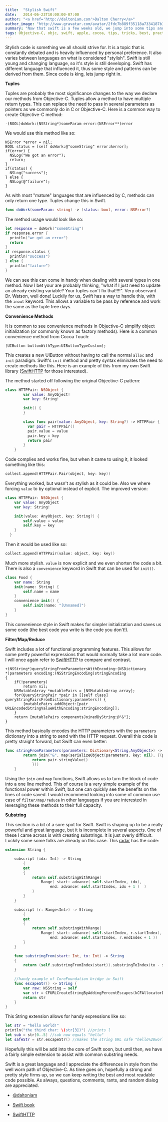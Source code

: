```yaml
---
title:  "Stylish Swift"
date:   2014-06-23T10:00:00-07:00
author: "<a href='http://daltoniam.com'>Dalton Cherry</a>"
author_image: "http://www.gravatar.com/avatar/2fdc7b889f35118a7334187b15c5b957.png?r=x&amp;s=320"
summary: "Now that swift is a few weeks old, we jump into some tips and tricks to maximize your swift style."
tags: Objective-C, objc, swift, apple, cocoa, tips, tricks, best, practice, help, style
---
```


Stylish code is something we all should strive for. It is a topic that is constantly debated and is heavily influenced by personal preference. It also varies between languages on what is considered "stylish". Swift is still young and changing language, so it's style is still developing. Swift has different language that influenced it, thus some style and patterns can be derived from them. Since code is king, lets jump right in.

**Tuples**

Tuples are probably the most significance changes to the way we declare our methods from Objective-C. Tuples allow a method to have multiple return types. This can replace the need to pass in several parameters as pointers as we commonly do in C or Objective-C. Here is a common way to create Objective-C method:

```objc
-(BOOL)doWork:(NSString*)someParam error:(NSError**)error
```

We would use this method like so:

```objc
NSError *error = nil;
BOOL status = [self doWork:@"someString" error:&error];
if(error) {
  NSLog("We got an error");
  return;
}
if(status) {
  NSLog("success");
} else {
  NSLog(@"failure");
}
```

As with most "mature" languages that are influenced by C, methods can only return one type. Tuples change this in Swift.

```swift
func doWork(someParam: string) -> (status: bool, error: NSError?)
```

The method usage would look like so:

```swift
let response = doWork("someString")
if response.error {
  println("we got an error")
  return
}
if response.status {
  println("success")
} else {
  println("failure")
}
```

We can see this can come in handy when dealing with several types in one method. Now I bet your are probably thinking, "what if I just need to update an already existing variable? Your tuples can't fix that!!!!". Very observant Dr. Watson, well done! Luckily for us, Swift has a way to handle this, with the `inout` keyword. This allows a variable to be pass by reference and work the same as the tuple free days.


**Convenience Methods**

It is common to see convenience methods in Objective-C simplify object initialization (or commonly known as factory methods). Here is a common convenience method from Cocoa Touch:

```objc
[UIButton buttonWithType:UIButtonTypeCustom];
```

This creates a new UIButton without having to call the normal `alloc` and `init` paradigm. Swift's `init` method and pretty syntax eliminates the need to create methods like this. Here is an example of this from my own Swift library ([SwiftHTTP](https://github.com/daltoniam/SwiftHTTP) for those interested).

The method started off following the original Objective-C pattern:

```swift
class HTTPPair: NSObject {
        var value: AnyObject!
        var key: String!

        init() {
        }

        class func pair(value: AnyObject, key: String?) -> HTTPPair {
          var pair = HTTPPair()
          pair.value = value
          pair.key = key
          return pair
        }
    }

```
Code complies and works fine, but when it came to using it, it looked something like this:

```swift
collect.append(HTTPPair.Pair(object, key: key))
```
Everything worked, but wasn't as stylish as it could be. Also we where forcing `value` to by optional instead of explicit. The improved version:

```swift
class HTTPPair: NSObject {
    var value: AnyObject
    var key: String!

    init(value: AnyObject, key: String?) {
        self.value = value
        self.key = key
    }
  }
```

Then it would be used like so:

```swift
collect.append(HTTPPair(value: object, key: key))
```

Much more stylish. `value` is now explicit and we even shorten the code a bit. There is also a `convenience` keyword in Swift that can be used for `init()`.

```swift
class Food {
    var name: String
    init(name: String) {
        self.name = name
    }
    convenience init() {
        self.init(name: "[Unnamed]")
    }
}
```

This convenience style in Swift makes for simpler initialization and saves us some code (the best code you write is the code you don't!).

**Filter/Map/Reduce**

Swift includes a lot of functional programming features. This allows for some pretty powerful expressions that would normally take a lot more code. I will once again refer to [SwiftHTTP](https://github.com/daltoniam/SwiftHTTP) to compare and contrast.

```objc
+(NSString*)queryStringFromParametersWithEncoding:(NSDictionary *)parameters encoding:(NSStringEncoding)stringEncoding
{
    if(!parameters)
        return nil;
    NSMutableArray *mutablePairs = [NSMutableArray array];
    for(QueryStringPair *pair in [[self class] queryStringPairsFromDictionary:parameters]) {
        [mutablePairs addObject:[pair URLEncodedStringValueWithEncoding:stringEncoding]];
    }
    return [mutablePairs componentsJoinedByString:@"&"];
}
```

This method basically encodes the HTTP parameters with the `parameters` dictionary into a string to send with the HTTP request. Overall this code is pretty straight forward, but Swift can even better:

```swift
func stringFromParameters(parameters: Dictionary<String,AnyObject>) -> String {
        return join("&", map(serializeObject(parameters, key: nil), {(pair) in
            return pair.stringValue()
            }))
    }
```

Using the `join` and `map` functions, Swift allows us to turn the block of code into a one line method. This of course is a very simple example of the functional power within Swift, but one can quickly see the benefits on the lines of code saved. I would recommend looking into some of common use case of `filter/map/reduce` in other languages if you are interested in leveraging these methods to their full capacity.

**Substring**

This section is a bit of a sore spot for Swift. Swift is shaping up to be a really powerful and great language, but it is incomplete in several aspects. One of these I came across is with creating substrings. It is just overly difficult. Luckily some some folks are already on this case. This [radar](http://openradar.appspot.com/radar?id=6373877630369792) has the code:

```swift
extension String {

    subscript (idx: Int) -> String
        {
        get
        {
            return self.substringWithRange(
                Range( start: advance( self.startIndex, idx),
                    end: advance( self.startIndex, idx + 1 )  )
            )
        }
    }

    subscript (r: Range<Int>) -> String
        {
        get
        {
            return self.substringWithRange(
                Range( start: advance( self.startIndex, r.startIndex),
                    end: advance( self.startIndex, r.endIndex + 1 ))              )
        }
    }

    func substringFrom(start: Int, to: Int) -> String
    {
        return (self.substringFromIndex(start)).substringToIndex(to - start + 1)
    }

    //handy example of CoreFoundation bridge in Swift
    func escapeStr() -> String {
        var raw: NSString = self
        var str = CFURLCreateStringByAddingPercentEscapes(kCFAllocatorDefault,raw,"[].",":/?&=;+!@#$()',*",CFStringConvertNSStringEncodingToEncoding(NSUTF8StringEncoding))
        return str
    }
}
```

This String extension allows for handy expressions like so:

```swift
let str = "hello world!"
println("the third char: \(str[3])") //prints l
let sub = str[0..5] //sub now equals "hello"
let safeStr = str.escapeStr() //makes the string URL safe "hello%20world"
```

Hopefully this will be add into the core of Swift soon, but until then, we have a fairly simple extension to assist with common substring needs.

Swift is a great language and I appreciate the differences in style from the well worn path of Objective-C. As time goes on, hopefully a strong and pretty style firms up, so we can keep writing the best and most readable code possible. As always, questions, comments, rants, and random dialog are appreciated.


- [@daltoniam](https://twitter.com/daltoniam)

- [Swift book](https://itunes.apple.com/us/book/swift-programming-language/id881256329?mt=11)

- [SwiftHTTP](https://github.com/daltoniam/SwiftHTTP)

